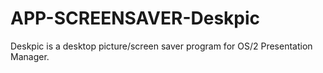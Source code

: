 # APP-SCREENSAVER-Deskpic
Deskpic is a desktop picture/screen saver program for OS/2 Presentation Manager. 
